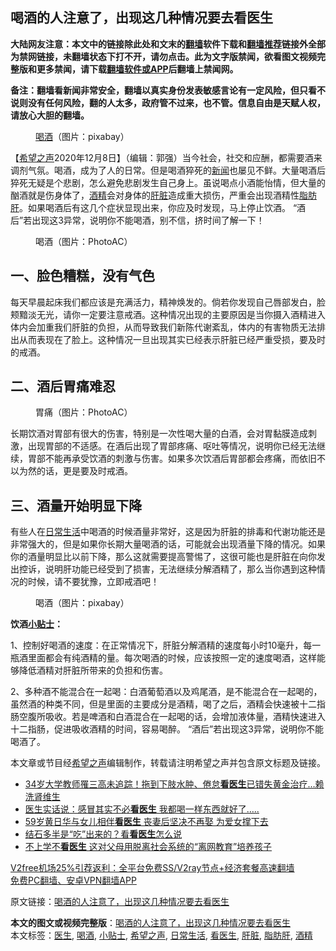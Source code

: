  <h2>喝酒的人注意了，出现这几种情况要去看医生</h2> <p class="notice"><b>大陆网友注意：本文中的链接除此处和文末的<a href="https://github.com/bannedbook/fanqiang" >翻墙</a>软件下载和<a href="https://github.com/killgcd/justmysocks/blob/master/README.md">翻墙推荐</a>链接外全部为禁网链接，未翻墙状态下打不开，请勿点击。此为文字版禁闻，欲看图文视频完整版和更多禁闻，请下载<a href="https://github.com/bannedbook/fanqiang">翻墙软件或APP</a>后翻墙上禁闻网。</p><p>备注：翻墙看新闻非常安全，翻墙以真实身份发表敏感言论有一定风险，但只看不说则没有任何风险，翻的人太多，政府管不过来，也不管。信息自由是天赋人权，请放心大胆的翻墙。</b></p>  <div class="entry"> <figure><figcaption><a href="https://www.bannedbook.org/bnews/tag/%E5%96%9D%E9%85%92/" class="st_tag internal_tag" rel="tag" title="标签 喝酒 下的日志">喝酒</a>（图片：pixabay）</figcaption></figure> <p>【<span class='wp_keywordlink_affiliate'><a href="https://www.soundofhope.org" title="希望之声" target="_blank">希望之声</a></span>2020年12月8日】（编辑：郭强）当今社会，社交和应酬，都需要酒来调剂气氛。喝酒，成为了人的日常。但是喝酒猝死的<span class='wp_keywordlink_affiliate'><a href="https://www.bannedbook.org/" title="新闻">新闻</a></span>也屡见不鲜。大量喝酒后猝死无疑是个悲剧，怎么避免悲剧发生自己身上。虽说喝点小酒能怡情，但大量的酗酒就是伤身体了，<a href="https://www.bannedbook.org/bnews/tag/%E9%85%92%E7%B2%BE/" class="st_tag internal_tag" rel="tag" title="标签 酒精 下的日志">酒精</a>会对身体的<a href="https://www.bannedbook.org/bnews/tag/%e8%82%9d%e8%84%8f/" class="st_tag internal_tag" rel="tag" title="标签 肝脏 下的日志">肝脏</a>造成重大损伤，严重会出现酒精性<a href="https://www.bannedbook.org/bnews/tag/%e8%84%82%e8%82%aa%e8%82%9d/" class="st_tag internal_tag" rel="tag" title="标签 脂肪肝 下的日志">脂肪肝</a>。如果喝酒后有这几个症状显现出来，你应及时发现，马上停止饮酒。 “酒后”若出现这3异常，说明你不能喝酒，别不信，挤时间了解一下！</p> <figure><figcaption>喝酒（图片：PhotoAC）</figcaption></figure> <h2>一、脸色糟糕，没有气色</h2> <p>每天早晨起床我们都应该是充满活力，精神焕发的。倘若你发现自己唇部发白，脸颊黯淡无光，请你一定要注意戒酒。这种情况出现的主要原因是当你摄入酒精进入体内会加重我们肝脏的负担，从而导致我们新陈代谢紊乱，体内的有害物质无法排出从而表现在了脸上。这种情况一旦出现其实已经表示肝脏已经严重受损，要及时的戒酒。</p>  <h2>二、酒后胃痛难忍</h2> <figure><figcaption>胃痛（图片：PhotoAC）</figcaption></figure> <p>长期饮酒对胃部有很大的伤害，特别是一次性喝大量的白酒，会对胃黏膜造成刺激，出现胃部的不适感。在酒后出现了胃部疼痛、呕吐等情况，说明你已经无法继续，胃部不能再承受饮酒的刺激与伤害。如果多次饮酒后胃部都会疼痛，而依旧不以为然的话，更是要及时戒酒。</p> <h2>三、酒量开始明显下降</h2> <p>有些人在<a href="https://www.bannedbook.org/bnews/tag/%e6%97%a5%e5%b8%b8%e7%94%9f%e6%b4%bb/" class="st_tag internal_tag" rel="tag" title="标签 日常生活 下的日志">日常生活</a>中喝酒的时候酒量非常好，这是因为肝脏的排毒和代谢功能还是非常强大的，但是如果你长期大量喝酒的话，可能就会出现酒量下降的情况。如果你的酒量明显比以前下降，那么这就需要提高警惕了，这很可能也是肝脏在向你发出控诉，说明肝功能已经受到了损害，无法继续分解酒精了，那么当你遇到这种情况的时候，请不要犹豫，立即戒酒吧！</p>  <figure><figcaption>喝酒（图片：pixabay）</figcaption></figure> <p><strong>饮酒<a href="https://www.bannedbook.org/bnews/tag/%E5%B0%8F%E8%B4%B4%E5%A3%AB/" class="st_tag internal_tag" rel="tag" title="标签 小贴士 下的日志">小贴士</a>：</strong></p> <p>1、控制好喝酒的速度：在正常情况下，肝脏分解酒精的速度每小时10毫升，每一瓶酒里面都会有纯酒精的量。每次喝酒的时候，应该按照一定的速度喝酒，这样能够降低酒精对肝脏所带来的负担和伤害。</p>  <p>2、多种酒不能混合在一起喝：白酒葡萄酒以及鸡尾酒，是不能混合在一起喝的，虽然酒的种类不同，但是里面的主要成分是酒精，喝了之后，酒精会快速被十二指肠空腹所吸收。若是啤酒和白酒混合在一起喝的话，会增加液体量，酒精快速进入十二指肠，促进吸收酒精的时间，容易喝醉。 “酒后”若出现这3异常，说明你不能喝酒了。</p> <p>本文章或节目经<a href="https://www.bannedbook.org/bnews/tag/%e5%b8%8c%e6%9c%9b%e4%b9%8b%e5%a3%b0/" class="st_tag internal_tag" rel="tag" title="标签 希望之声 下的日志">希望之声</a>编辑制作，转载请注明希望之声并包含原文标题及链接。</p>  <ul class='op-related-articles' title='相关阅读'> <li><a href='https://www.bannedbook.org/bnews/health/20201202/1440617.html' target='_blank'>34岁大学教师罹三高未追踪！拖到下肢水肿、倦怠<b>看医生</b>已错失黄金治疗…赖洗肾维生</a></li> <li><a href='https://www.bannedbook.org/bnews/lifebaike/20201130/1439441.html' target='_blank'>医生实话说：感冒其实不必<b>看医生</b> 我都喝一样东西就好了…..</a></li> <li><a href='https://www.bannedbook.org/bnews/yule/20201119/1433242.html' target='_blank'>59岁黄日华与女儿相伴<b>看医生</b> 丧妻后坚决不再娶 为爱女撑下去</a></li> <li><a href='https://www.bannedbook.org/bnews/health/20201116/1431781.html' target='_blank'>结石多半是“吃”出来的？看<b>看医生</b>怎么说</a></li> <li><a href='https://www.bannedbook.org/bnews/funmedia/20201113/1430384.html' target='_blank'>不上学不<b>看医生</b> 这对父母用脱离社会系统的“离网教育”培养孩子</a></li> </ul> <p class="texttj"> <a href="https://github.com/bannedbook/fanqiang/wiki/V2ray%E6%9C%BA%E5%9C%BA" target="_blank">V2free机场25%引荐返利：全平台免费SS/V2ray节点+经济套餐高速翻墙</a><br/> <a href="https://github.com/bannedbook/fanqiang/wiki/%E7%A6%81%E9%97%BB%E7%BD%91%E5%AE%89%E5%8D%93%E7%BF%BB%E5%A2%99%E6%96%B0%E9%97%BBAPP" target="_blank">免费PC翻墙、安卓VPN翻墙APP</a></p><p>原文链接：<a class="src_link"  href="https://www.soundofhope.org/post/448528" target="_blank">喝酒的人注意了，出现这几种情况要去看医生</a></p><a name='sharetosocial'></a>       <div><b>本文的图文或视频完整版</b>：<a href='https://www.bannedbook.org/bnews/comments/20201209/1444437.html'>喝酒的人注意了，出现这几种情况要去看医生</a></div>  </div><!--END ENTRY--> <div class="postfooter"> <div>本文标签：<a href="https://www.bannedbook.org/bnews/tag/%e5%8c%bb%e7%94%9f/" rel="tag">医生</a>, <a href="https://www.bannedbook.org/bnews/tag/%E5%96%9D%E9%85%92/" rel="tag">喝酒</a>, <a href="https://www.bannedbook.org/bnews/tag/%E5%B0%8F%E8%B4%B4%E5%A3%AB/" rel="tag">小贴士</a>, <a href="https://www.bannedbook.org/bnews/tag/%e5%b8%8c%e6%9c%9b%e4%b9%8b%e5%a3%b0/" rel="tag">希望之声</a>, <a href="https://www.bannedbook.org/bnews/tag/%e6%97%a5%e5%b8%b8%e7%94%9f%e6%b4%bb/" rel="tag">日常生活</a>, <a href="https://www.bannedbook.org/bnews/tag/%E7%9C%8B%E5%8C%BB%E7%94%9F/" rel="tag">看医生</a>, <a href="https://www.bannedbook.org/bnews/tag/%e8%82%9d%e8%84%8f/" rel="tag">肝脏</a>, <a href="https://www.bannedbook.org/bnews/tag/%e8%84%82%e8%82%aa%e8%82%9d/" rel="tag">脂肪肝</a>, <a href="https://www.bannedbook.org/bnews/tag/%E9%85%92%E7%B2%BE/" rel="tag">酒精</a></div>  </div><!--END POSTFOOTER--> 